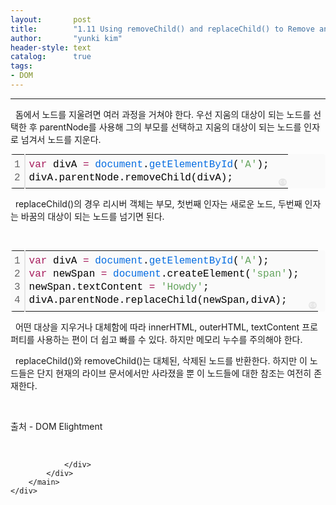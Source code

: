 ```yaml
---
layout:       post
title:        "1.11 Using removeChild() and replaceChild() to Remove and Replace Nodes"
author:       "yunki kim"
header-style: text
catalog:      true
tags: 
- DOM
---
```


<head></head>
<body id="tt-body-page" class="">
<div id="wrap" class="wrap-right">
    <div id="container">
        <main class="main ">
            <div class="area-main">
                <div class="area-view">
                    <div class="article-header"></div>
                    <hr>
                    <div class="article-view">
                        <div class="contents_style">
                            <p data-ke-size="size16">&nbsp; 돔에서 노드를 지울려면 여러 과정을 거쳐야 한다. 우선 지움의 대상이 되는 노드를 선택한 후 parentNode를 사용해 그의 부모를 선택하고 지움의 대상이 되는 노드를 인자로 넘겨서 노드를 지운다.</p>
<div class="colorscripter-code" style="color: #010101; font-family: Consolas, 'Liberation Mono', Menlo, Courier, monospace !important; position: relative !important; overflow: auto;">
<table class="colorscripter-code-table" style="margin: 0; padding: 0; border: none; background-color: #fafafa; border-radius: 4px;" cellspacing="0" cellpadding="0" data-ke-align="alignLeft">
<tbody>
<tr>
<td style="padding: 6px; border-right: 2px solid #e5e5e5;">
<div style="margin: 0; padding: 0; word-break: normal; text-align: right; color: #666; font-family: Consolas, 'Liberation Mono', Menlo, Courier, monospace !important; line-height: 130%;">
<div style="line-height: 130%;">1</div>
<div style="line-height: 130%;">2</div>
</div>
</td>
<td style="padding: 6px 0; text-align: left;">
<div style="margin: 0; padding: 0; color: #010101; font-family: Consolas, 'Liberation Mono', Menlo, Courier, monospace !important; line-height: 130%;">
<div style="padding: 0 6px; white-space: pre; line-height: 130%;"><span style="color: #a71d5d;">var</span>&nbsp;divA&nbsp;<span style="color: #ff3399;"></span><span style="color: #a71d5d;">=</span>&nbsp;<span style="color: #066de2;">document</span>.<span style="color: #066de2;">getElementById</span>(<span style="color: #63a35c;">'A'</span>);&nbsp;</div>
<div style="padding: 0 6px; white-space: pre; line-height: 130%;">divA.parentNode.removeChild(divA);</div>
</div>
</td>
<td style="vertical-align: bottom; padding: 0 2px 4px 0;"><a style="text-decoration: none; color: white;" href="http://colorscripter.com/info#e" target="_blank" rel="noopener"><span style="font-size: 9px; word-break: normal; background-color: #e5e5e5; color: white; border-radius: 10px; padding: 1px;">cs</span></a></td>
</tr>
</tbody>
</table>
</div>
<p data-ke-size="size16">&nbsp; replaceChild()의 경우 리시버 객체는 부모, 첫번째 인자는 새로운 노드, 두번째 인자는 바꿈의 대상이 되는 노드를 넘기면 된다.</p>
<p data-ke-size="size16">&nbsp;</p>
<div class="colorscripter-code" style="color: #010101; font-family: Consolas, 'Liberation Mono', Menlo, Courier, monospace !important; position: relative !important; overflow: auto;">
<table class="colorscripter-code-table" style="margin: 0; padding: 0; border: none; background-color: #fafafa; border-radius: 4px;" cellspacing="0" cellpadding="0" data-ke-align="alignLeft">
<tbody>
<tr>
<td style="padding: 6px; border-right: 2px solid #e5e5e5;">
<div style="margin: 0; padding: 0; word-break: normal; text-align: right; color: #666; font-family: Consolas, 'Liberation Mono', Menlo, Courier, monospace !important; line-height: 130%;">
<div style="line-height: 130%;">1</div>
<div style="line-height: 130%;">2</div>
<div style="line-height: 130%;">3</div>
<div style="line-height: 130%;">4</div>
</div>
</td>
<td style="padding: 6px 0; text-align: left;">
<div style="margin: 0; padding: 0; color: #010101; font-family: Consolas, 'Liberation Mono', Menlo, Courier, monospace !important; line-height: 130%;">
<div style="padding: 0 6px; white-space: pre; line-height: 130%;"><span style="color: #a71d5d;">var</span>&nbsp;divA&nbsp;<span style="color: #ff3399;"></span><span style="color: #a71d5d;">=</span>&nbsp;<span style="color: #066de2;">document</span>.<span style="color: #066de2;">getElementById</span>(<span style="color: #63a35c;">'A'</span>);</div>
<div style="padding: 0 6px; white-space: pre; line-height: 130%;"><span style="color: #a71d5d;">var</span>&nbsp;newSpan&nbsp;<span style="color: #ff3399;"></span><span style="color: #a71d5d;">=</span>&nbsp;<span style="color: #066de2;">document</span>.createElement(<span style="color: #63a35c;">'span'</span>);&nbsp;</div>
<div style="padding: 0 6px; white-space: pre; line-height: 130%;">newSpan.textContent&nbsp;<span style="color: #ff3399;"></span><span style="color: #a71d5d;">=</span>&nbsp;<span style="color: #63a35c;">'Howdy'</span>;</div>
<div style="padding: 0 6px; white-space: pre; line-height: 130%;">divA.parentNode.replaceChild(newSpan,divA);</div>
</div>
</td>
<td style="vertical-align: bottom; padding: 0 2px 4px 0;"><a style="text-decoration: none; color: white;" href="http://colorscripter.com/info#e" target="_blank" rel="noopener"><span style="font-size: 9px; word-break: normal; background-color: #e5e5e5; color: white; border-radius: 10px; padding: 1px;">cs</span></a></td>
</tr>
</tbody>
</table>
</div>
<p data-ke-size="size16">&nbsp; 어떤 대상을 지우거나 대체함에 따라 innerHTML, outerHTML, textContent 프로퍼티를 사용하는 편이 더 쉽고 빠를 수 있다. 하지만 메모리 누수를 주의해야 한다.</p>
<p data-ke-size="size16">&nbsp; replaceChild()와 removeChild()는 대체된, 삭제된 노드를 반환한다. 하지만 이 노드들은 단지 현재의 라이브 문서에서만 사라졌을 뿐 이 노드들에 대한 참조는 여전히 존재한다.</p>
<p data-ke-size="size16">&nbsp;</p>
<p data-ke-size="size16">출처 - DOM Elightment</p>
                        </div>
                        <br>
                        <div class="tags"></div>
                    </div>
                    
                </div>
            </div>
        </main>
    </div>
</div>


</body>